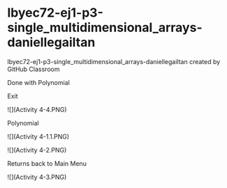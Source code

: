 # lbyec72-ej1-p3-single_multidimensional_arrays-daniellegailtan
lbyec72-ej1-p3-single_multidimensional_arrays-daniellegailtan created by GitHub Classroom

Done with Polynomial


Exit


![](Activity 4-4.PNG)

Polynomial

![](Activity 4-1.1.PNG)

![](Activity 4-2.PNG)

Returns back to Main Menu


![](Activity 4-3.PNG)

